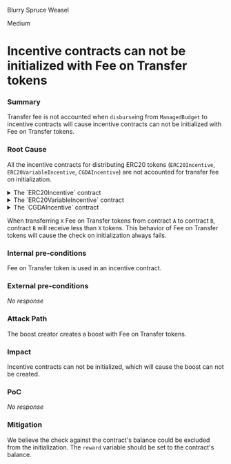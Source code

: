 Blurry Spruce Weasel

Medium

# Incentive contracts can not be initialized with Fee on Transfer tokens

### Summary

Transfer fee is not accounted when `disburse`ing from `ManagedBudget` to incentive contracts will cause incentive contracts can not be initialized with Fee on Transfer tokens.

### Root Cause

All the incentive contracts for distributing ERC20 tokens (`ERC20Incentive`, `ERC20VariableIncentive`, `CGDAIncentive`) are not accounted for transfer fee on initialization.

<details>
  <summary>The `ERC20Incentive` contract</summary>

`init_.reward * init_.limit` (or `init_.reward`) tokens is disbursed to `ERC20Incentive`

https://github.com/sherlock-audit/2024-06-boost-aa-wallet/blob/78930f2ed6570f30e356b5529bd4bcbe5194eb8b/boost-protocol/packages/evm/contracts/incentives/ERC20Incentive.sol#L68

```solidity
    function preflight(bytes calldata data_) external view override returns (bytes memory budgetData) {
        InitPayload memory init_ = abi.decode(data_, (InitPayload));
>>      uint256 amount = init_.strategy != Strategy.RAFFLE ? init_.reward * init_.limit : init_.reward;

        return abi.encode(
            ABudget.Transfer({
                assetType: ABudget.AssetType.ERC20,
                asset: init_.asset,
                target: address(this),
>>              data: abi.encode(ABudget.FungiblePayload({amount: amount}))
            })
        );
    }
```

`init_.reward * init_.limit` (or `init_.reward`) tokens is checked against the contract's balance

https://github.com/sherlock-audit/2024-06-boost-aa-wallet/blob/78930f2ed6570f30e356b5529bd4bcbe5194eb8b/boost-protocol/packages/evm/contracts/incentives/ERC20Incentive.sol#L44

```solidity
    function initialize(bytes calldata data_) public override initializer {
        InitPayload memory init_ = abi.decode(data_, (InitPayload));

        if (init_.reward == 0 || init_.limit == 0) revert BoostError.InvalidInitialization();

        // Ensure the maximum reward amount has been allocated
>>      uint256 maxTotalReward = init_.strategy != Strategy.RAFFLE ? init_.reward * init_.limit : init_.reward;
        uint256 available = init_.asset.balanceOf(address(this));
>>      if (available < maxTotalReward) {
            revert BoostError.InsufficientFunds(init_.asset, available, maxTotalReward);
        }

        asset = init_.asset;
        strategy = init_.strategy;
        reward = init_.reward;
        limit = init_.limit;
        _initializeOwner(msg.sender);
    }
```
</details>

<details>
  <summary>The `ERC20VariableIncentive` contract</summary>

`limit_` tokens is disbursed to `ERC20VariableIncentive`

https://github.com/sherlock-audit/2024-06-boost-aa-wallet/blob/78930f2ed6570f30e356b5529bd4bcbe5194eb8b/boost-protocol/packages/evm/contracts/incentives/ERC20VariableIncentive.sol#L124

```solidity
    function preflight(bytes calldata data_) external view override returns (bytes memory budgetData) {
        // TODO: remove unused reward param
>>      (address asset_, uint256 reward_, uint256 limit_) = abi.decode(data_, (address, uint256, uint256));

        return abi.encode(
            ABudget.Transfer({
                assetType: ABudget.AssetType.ERC20,
                asset: asset_,
                target: address(this),
>>              data: abi.encode(ABudget.FungiblePayload({amount: limit_}))
            })
        );
    }
```

`limit_` tokens is checked against the contract's balance

https://github.com/sherlock-audit/2024-06-boost-aa-wallet/blob/78930f2ed6570f30e356b5529bd4bcbe5194eb8b/boost-protocol/packages/evm/contracts/incentives/ERC20VariableIncentive.sol#L47

```solidity
    function initialize(bytes calldata data_) public override initializer {
        _initializeOwner(msg.sender);
        InitPayload memory init_ = abi.decode(data_, (InitPayload));

        address asset_ = init_.asset;
        uint256 reward_ = init_.reward;
>>      uint256 limit_ = init_.limit;

        if (limit_ == 0) revert BoostError.InvalidInitialization();

        uint256 available = asset_.balanceOf(address(this));
>>      if (available < limit_) {
            revert BoostError.InsufficientFunds(init_.asset, available, limit_);
        }

        asset = asset_;
        reward = reward_;
        limit = limit_;
        totalClaimed = 0;

        _initializeOwner(msg.sender);
    }
```

</details>

<details>
  <summary>The `CGDAIncentive` contract</summary>

`init_.totalBudget` tokens is is disbursed to `CGDAIncentive`

https://github.com/sherlock-audit/2024-06-boost-aa-wallet/blob/78930f2ed6570f30e356b5529bd4bcbe5194eb8b/boost-protocol/packages/evm/contracts/incentives/CGDAIncentive.sol#L78

```solidity
    function preflight(bytes calldata data_) external view virtual override returns (bytes memory) {
        InitPayload memory init_ = abi.decode(data_, (InitPayload));

        return abi.encode(
            ABudget.Transfer({
                assetType: ABudget.AssetType.ERC20,
                asset: init_.asset,
                target: address(this),
>>              data: abi.encode(ABudget.FungiblePayload({amount: init_.totalBudget}))
            })
        );
    }
```

`init_.totalBudget` tokens is checked against the contract's balance

https://github.com/sherlock-audit/2024-06-boost-aa-wallet/blob/78930f2ed6570f30e356b5529bd4bcbe5194eb8b/boost-protocol/packages/evm/contracts/incentives/CGDAIncentive.sol#L45

```solidity
    function initialize(bytes calldata data_) public override initializer {
        InitPayload memory init_ = abi.decode(data_, (InitPayload));

        uint256 available = init_.asset.balanceOf(address(this));
>>      if (available < init_.totalBudget) {
            revert BoostError.InsufficientFunds(init_.asset, available, init_.totalBudget);
        }

        if (
            init_.initialReward == 0 || init_.rewardDecay == 0 || init_.rewardBoost == 0
                || init_.totalBudget < init_.initialReward
        ) revert BoostError.InvalidInitialization();

        asset = init_.asset;
        cgdaParams = CGDAParameters({
            rewardDecay: init_.rewardDecay,
            rewardBoost: init_.rewardBoost,
            lastClaimTime: block.timestamp,
            currentReward: init_.initialReward
        });

        totalBudget = init_.totalBudget;
        _initializeOwner(msg.sender);
    }
```
</details>

When transferring `X` Fee on Transfer tokens from contract `A` to contract `B`, contract `B` will receive less than `X` tokens. This behavior of Fee on Transfer tokens will cause the check on initialization always fails.


### Internal pre-conditions

Fee on Transfer token is used in an incentive contract.

### External pre-conditions

_No response_

### Attack Path

The boost creator creates a boost with Fee on Transfer tokens.

### Impact

Incentive contracts can not be initialized, which will cause the boost can not be created.

### PoC

_No response_

### Mitigation

We believe the check against the contract's balance could be excluded from the initialization. The `reward` variable should be set to the contract's balance.